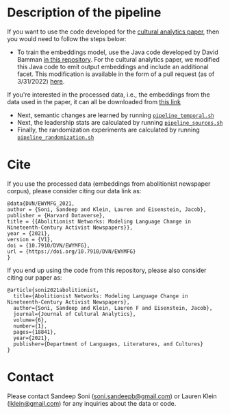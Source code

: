 Description of the pipeline
=====

If you want to use the code developed for the [cultural analytics paper](https://culturalanalytics.org/article/18841-abolitionist-networks-modeling-language-change-in-nineteenth-century-activist-newspapers), then you would need to follow the steps below:

* To train the embeddings model, use the Java code developed by David Bamman [in this repository](https://github.com/dbamman/geoSGLM). 
For the cultural analytics paper, we modified this Java code to emit output embeddings and include an additional facet.
This modification is available in the form of a pull request (as of 3/31/2022) [here](https://github.com/dbamman/geoSGLM/pull/3).

If you're interested in the processed data, i.e., the embeddings from the data used in the paper, it can all be downloaded from [this link](https://dataverse.harvard.edu/dataset.xhtml?persistentId=doi:10.7910/DVN/EWYMFG)

* Next, semantic changes are learned by running [`pipeline_temporal.sh`](https://github.com/sandeepsoni/semantic-leadership-network/blob/main/scripts/pipeline_temporal.sh)
* Next, the leadership stats are calculated by running [`pipeline_sources.sh`](https://github.com/sandeepsoni/semantic-leadership-network/blob/main/scripts/pipeline_sources.sh)
* Finally, the randomization experiments are calculated by running [`pipeline_randomization.sh`](https://github.com/sandeepsoni/semantic-leadership-network/blob/main/scripts/pipeline_randomization.sh)

Cite
====
If you use the processed data (embeddings from abolitionist newspaper corpus), please consider citing our data link as:
```
@data{DVN/EWYMFG_2021,
author = {Soni, Sandeep and Klein, Lauren and Eisenstein, Jacob},
publisher = {Harvard Dataverse},
title = {{Abolitionist Networks: Modeling Language Change in Nineteenth-Century Activist Newspapers}},
year = {2021},
version = {V1},
doi = {10.7910/DVN/EWYMFG},
url = {https://doi.org/10.7910/DVN/EWYMFG}
}
```
If you end up using the code from this repository, please also consider citing our paper as:

```
@article{soni2021abolitionist,
  title={Abolitionist Networks: Modeling Language Change in Nineteenth-Century Activist Newspapers},
  author={Soni, Sandeep and Klein, Lauren F and Eisenstein, Jacob},
  journal={Journal of Cultural Analytics},
  volume={6},
  number={1},
  pages={18841},
  year={2021},
  publisher={Department of Languages, Literatures, and Cultures}
}
```

Contact
====

Please contact Sandeep Soni (soni.sandeepb@gmail.com) or Lauren Klein (lklein@gmail.com) for any inquiries about the data or code.
